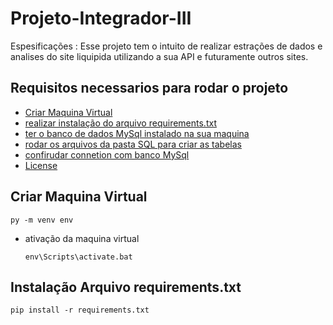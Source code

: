 # Projeto-Integrador-III 

Espesificações :
  Esse projeto tem o intuito de realizar estrações de dados e analises do site liquipida utilizando a sua API e futuramente outros sites. 

## Requisitos necessarios para rodar o projeto 
 
- [Criar Maquina Virtual](#maquina)
- [realizar instalação do arquivo requirements.txt](#requirements)
- [ter o banco de dados MySql instalado na sua maquina](#MySql)
- [rodar os arquivos da pasta SQL para criar as tabelas](#SQL)
- [confirudar connetion com banco MySql](#connetion)
- [License](#ls)
  
  
<a name="maquina"></a>
## Criar Maquina Virtual 

```py -m venv env ```

 - ativação da maquina virtual 

    ``` env\Scripts\activate.bat ```
    
<a name="requirements"></a>
## Instalação Arquivo requirements.txt
  
 ``` pip install -r requirements.txt ```
